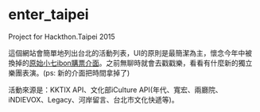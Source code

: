 # enter_taipei
Project for Hackthon.Taipei 2015

這個網站會簡單地列出台北的活動列表，UI的原則是最簡潔為主，懷念今年中被換掉的[原始小七ibon購票介面](http://www.ghfff.org.tw/images/ibon/ticket_step7.jpg )。之前無聊時就會去戳戳樂，看看有什麼新的獨立樂團表演。(ps: 新的介面把時間拿掉了)

活動來源是：KKTIX API、文化部iCulture API(年代、寬宏、兩廳院、iNDIEVOX、Legacy、河岸留言、台北市文化快遞等)。
